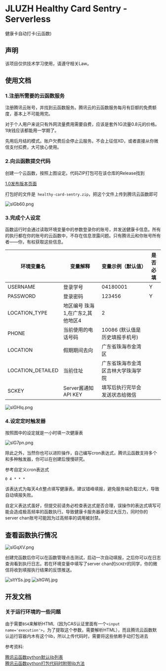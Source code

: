 # JLUZH Healthy Card Sentry - Serverless

健康卡自动打卡(云函数)

## 声明

该项目仅供技术学习使用，请遵守相关Law。

## 使用文档

### 1.注册所需要的云函数服务

注册腾讯云账号，并找到云函数服务。腾讯云的云函数服务每月有巨额的免费额度，基本上不可能用完。

对于个人用户来说只有外网流量费用需要自费，应该是套外1G流量0.8元的价格。1块钱应该都能用一学期了。

先用后月结的模式。账户欠费后会停止云服务。不会上征信XD，或者直接从你微信支付扣费，大可放心使用。

### 2.向云函数提交代码

创建一个云函数，按照上图设定。代码ZIP打包可在该仓库的Release找到

[1.0发布版本页面](https://gitee.com/WeiYuanStudio/healthy-card-sentry/releases/v1.0)

打包好的文件是` healthy-card-sentry.zip`，把这个文件上传到腾讯云函数即可

![slGb60.png](https://s3.ax1x.com/2021/01/10/slGb60.png)

### 3.完成个人设定

函数运行时会通过读取环境变量中的参数登录你的账号，并发送健康卡信息。所有的执行都在你的账号的云函数中，不存在信息泄露问题。只有腾讯云和你账号所有者——你，有权获取这些信息。

| 环境变量名        | 变量解释                          | 变量示例（默认值）                 | 是否必填 |
|-------------------|-----------------------------------|------------------------------------|----------|
| USERNAME          | 登录学号                          | 04180001                           | Y        |
| PASSWORD          | 登录密码                          | 123456                             | Y        |
| LOCATION_TYPE     | 地区编号  珠海1,在广东2,其他地区4 | 2                                  |          |
| PHONE             | 当前使用的电话号码                | 10086     (默认值是历史填报手机号) |          |
| LOCATION          | 假期期间去向                      | 广东省珠海市金湾区                 |          |
| LOCATION_DETAILED | 当前住址                          | 广东省珠海市金湾区吉林大学珠海学院 |          |
| SCKEY             | Server酱通知 API KEY              | 填写后执行完毕会发送状态给微信     |          |

![slGHlq.png](https://s3.ax1x.com/2021/01/10/slGHlq.png)

### 4.设定定时触发器

按照图中的设定就是一小时填一次健康表

![slG7pn.png](https://s3.ax1x.com/2021/01/10/slG7pn.png)


除此之外，当然你也可以进阶操作，自己编写cron表达式，腾讯云函数支持多个和多种触发器，你可以在创建后慢慢研究。

参考自定义cron表达式

```
0 4 * * *
```

该表达式为每天4点整点填写健康表。建议错峰填报，避免服务端负载过大，导致自动填报失败。

自定义表达式虽好，但提交前请务必检查表达式是否合理，误操作的表达式填写可能会造成极高频率的函数执行。导致健康卡服务器承受过大压力，同时你的server chan账号可能因为过高频率的调用被封禁。

## 查看函数执行情况

![slGqXV.png](https://s3.ax1x.com/2021/01/10/slGqXV.png)

创建完函数后你可以在函数管理点击测试，启动一次自动填报，之后你可以在日志查询看到执行日志。若在环境变量中填写了server chan的`SCKEY`的同学，你的微信将收到填报执行结果的反馈推送。

![sltYSs.jpg](https://s3.ax1x.com/2021/01/10/sltYSs.jpg)
![sltGWj.jpg](https://s3.ax1x.com/2021/01/10/sltGWj.jpg)

## 开发文档

### 关于运行环境的一些问题

由于需要`BS4`来解析HTML（因为CAS认证里面有一个`<input name='execution'>`，为了提取这个参数，需要解析HTML），而且腾讯云函数默认运行容器内木有这个lib，所以上传代码时，需要将这些依赖手动打包进去

参考资料:

[腾讯云函数python默认lib列表](https://cloud.tencent.com/document/product/583/11061)  
[腾讯云函数python打包代码时附带lib方法](https://cloud.tencent.com/document/product/583/39780)  
